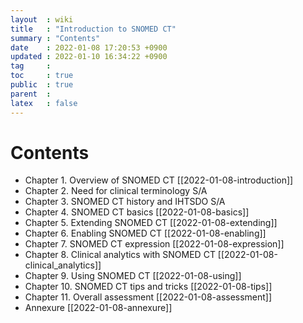```yaml
---
layout  : wiki
title   : "Introduction to SNOMED CT"
summary : "Contents"
date    : 2022-01-08 17:20:53 +0900
updated : 2022-01-10 16:34:22 +0900
tag     : 
toc     : true
public  : true
parent  : 
latex   : false
---
```


# Contents

* Chapter 1. Overview of SNOMED CT [[2022-01-08-introduction]]
* Chapter 2. Need for clinical terminology S/A
* Chapter 3. SNOMED CT history and IHTSDO S/A
* Chapter 4. SNOMED CT basics [[2022-01-08-basics]]
* Chapter 5. Extending SNOMED CT [[2022-01-08-extending]]
* Chapter 6. Enabling SNOMED CT [[2022-01-08-enabling]]
* Chapter 7. SNOMED CT expression [[2022-01-08-expression]]
* Chapter 8. Clinical analytics with SNOMED CT [[2022-01-08-clinical_analytics]]
* Chapter 9. Using SNOMED CT [[2022-01-08-using]]
* Chapter 10. SNOMED CT tips and tricks [[2022-01-08-tips]]
* Chapter 11. Overall assessment [[2022-01-08-assessment]]
* Annexure [[2022-01-08-annexure]]
